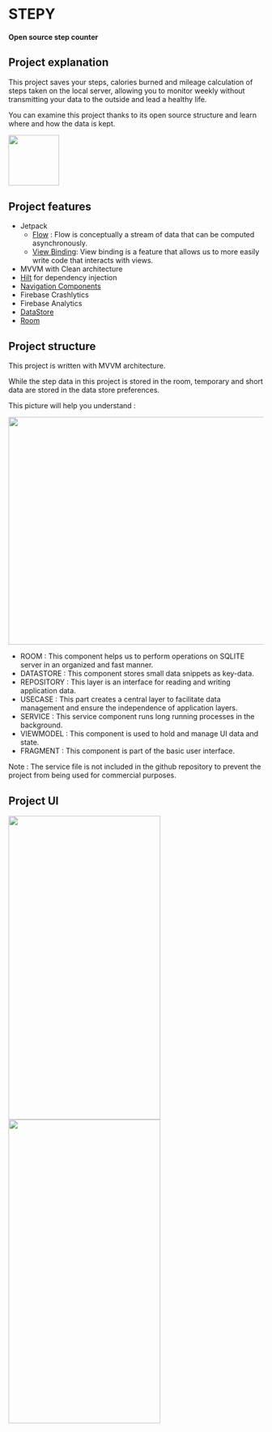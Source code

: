 # STEPY

#### Open source step counter

## Project explanation

This project saves your steps, calories burned and mileage calculation of steps taken on the local server, allowing you to monitor weekly without transmitting your data to the outside and lead a healthy life.

You can examine this project thanks to its open source structure and learn where and how the data is kept.

<a href="https://play.google.com/store/apps/details?id=com.rk.stepy">
   <img src="https://static-00.iconduck.com/assets.00/google-play-icon-2048x2048-487quz63.png" width="100" height="100">
</a>

## Project features
 - Jetpack
     - [Flow][1] : Flow is conceptually a stream of data that can be computed asynchronously.
     - [View Binding][2]: View binding is a feature that allows us to more easily write code that interacts with views.
 - MVVM with Clean architecture
 - [Hilt][3] for dependency injection
 - [Navigation Components][4]
 - Firebase Crashlytics
 - Firebase Analytics
 - [DataStore][5]
 - [Room][6]

## Project structure

This project is written with MVVM architecture.

While the step data in this project is stored in the room, temporary and short data are stored in the data store preferences.

This picture will help you understand :

<p>
  <img src="https://github.com/rznkolds/STEPY/assets/97980164/9ceca9fb-5e0d-4603-910d-b53e48894d85" width="1000" height="450"/>  
</p>

* ROOM : This component helps us to perform operations on SQLITE server in an organized and fast manner.
* DATASTORE : This component stores small data snippets as key-data.
* REPOSITORY : This layer is an interface for reading and writing application data.
* USECASE : This part creates a central layer to facilitate data management and ensure the independence of application layers.
* SERVICE : This service component runs long running processes in the background.
* VIEWMODEL : This component is used to hold and manage UI data and state.
* FRAGMENT : This component is part of the basic user interface.

Note : The service file is not included in the github repository to prevent the project from being used for commercial purposes.

## Project UI

<img src="https://github.com/rznkolds/STEPY/assets/97980164/fe2afcc7-a3c3-4df9-9b0e-6136ae9a1dd3" width= "300" height="600"/> <img src="https://github.com/rznkolds/STEPY/assets/97980164/61c46a54-96c1-48f7-ad30-2fa29ef7adce" width="300" height="600"/>


[1]: https://developer.android.com/kotlin/flow
[2]: https://developer.android.com/topic/libraries/view-binding
[3]: https://developer.android.com/training/dependency-injection/hilt-android
[4]: https://developer.android.com/guide/navigation/navigation-navigate
[5]: https://developer.android.com/topic/libraries/architecture/datastore
[6]: https://developer.android.com/training/data-storage/room


